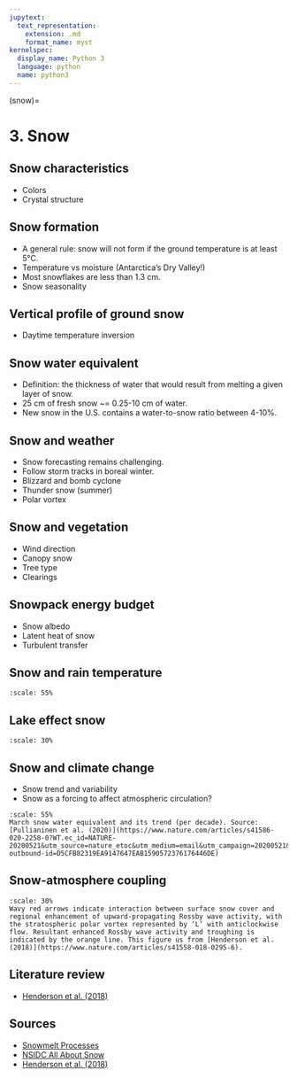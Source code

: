 ```yaml
---
jupytext:
  text_representation:
    extension: .md
    format_name: myst
kernelspec:
  display_name: Python 3
  language: python
  name: python3
---
```


(snow)=

# 3. Snow

## Snow characteristics

- Colors
- Crystal structure

## Snow formation

- A general rule: snow will not form if the ground temperature is at least 5°C.
- Temperature vs moisture (Antarctica’s Dry Valley!)
- Most snowflakes are less than 1.3 cm.
- Snow seasonality

## Vertical profile of ground snow

- Daytime temperature inversion

## Snow water equivalent

- Definition: the thickness of water that would result from melting a given layer of snow.
- 25 cm of fresh snow ~= 0.25-10 cm of water.
- New snow in the U.S. contains a water-to-snow ratio between 4-10%.

## Snow and weather

- Snow forecasting remains challenging.
- Follow storm tracks in boreal winter.
- Blizzard and bomb cyclone
- Thunder snow (summer)
- Polar vortex

## Snow and vegetation

- Wind direction
- Canopy snow
- Tree type
- Clearings

## Snowpack energy budget

- Snow albedo
- Latent heat of snow
- Turbulent transfer

## Snow and rain temperature
```{figure} /_static/lecture_specific/lecture1_figures/snow_rain_1.webp
:scale: 55%
```

## Lake effect snow
```{figure} /_static/lecture_specific/lecture1_figures/snow_lake_effect1.jpg
:scale: 30%
```

## Snow and climate change

- Snow trend and variability
- Snow as a forcing to affect atmospheric circulation?

```{figure} /_static/lecture_specific/lecture1_figures/snow_trend.png
:scale: 55%
March snow water equivalent and its trend (per decade). Source: [Pullianinen et al. (2020)](https://www.nature.com/articles/s41586-020-2258-0?WT.ec_id=NATURE-20200521&utm_source=nature_etoc&utm_medium=email&utm_campaign=20200521&sap-outbound-id=D5CFB82319EA9147647EAB1590572376176446DE)
```

## Snow-atmosphere coupling
```{figure} /_static/lecture_specific/lecture1_figures/snow_atm_coupling.png
:scale: 30%
Wavy red arrows indicate interaction between surface snow cover and regional enhancement of upward-propagating Rossby wave activity, with the stratospheric polar vortex represented by ‘L’ with anticlockwise flow. Resultant enhanced Rossby wave activity and troughing is indicated by the orange line. This figure us from [Henderson et al. (2018)](https://www.nature.com/articles/s41558-018-0295-6).

```

## Literature review
- [Henderson et al. (2018)](https://www.nature.com/articles/s41558-018-0295-6)

## Sources
- [Snowmelt Processes](http://ftp.comet.ucar.edu/memory-stick/hydro/basic_int/snowmelt/index.htm)
- [NSIDC All About Snow](https://nsidc.org/cryosphere/snow)
- [Henderson et al. (2018)](https://www.nature.com/articles/s41558-018-0295-6)


